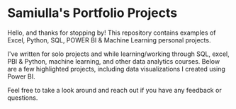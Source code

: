 # Samiulla's  Portfolio Projects  

Hello, and thanks for stopping by! This repository contains examples of Excel, Python, SQL, POWER BI & Machine Learning personal projects.  

I've written for solo projects and while learning/working through SQL, excel, PBI & Python, machine learning, and other data analytics courses. 
Below are a few highlighted projects, including data visualizations I created using Power BI. 

Feel free to take a look around and reach out if you have any feedback or questions.
